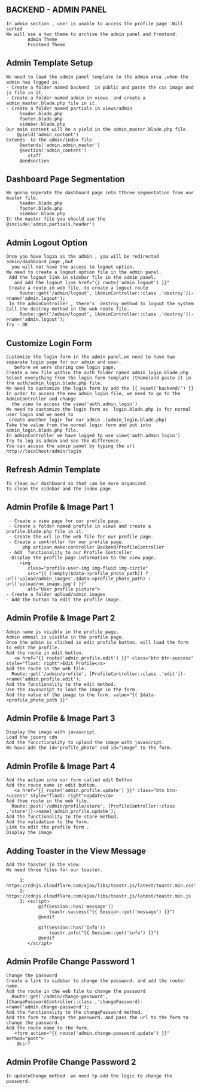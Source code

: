## BACKEND - ADMIN PANEL
    In admin section , user is unable to access the profile page .Will sorted
    We will use a two theme to archive the admin panel and frontend.
            Admin Theme
            Frontend Theme
## Admin Template Setup
    We need to load the admin panel template to the admin area ,when the admin has logged in.
    - Create a folder named backend  in public and paste the css image and js file in it.
    - Create a folder named admin in views  and create a admin_master.blade.php file in it.
    - Create a folder named partials in views/admin
         header.blade.php
         footer.blade.php
         sidebar.blade.php
    Our main content will be a yield in the admin_master.blade.php file.
        @yield('admin_content')
    Extends  to the admin/index file  
         @extends('admin.admin_master')
         @section('admin_content')
            staff
         @endsection

## Dashboard Page Segmentation
    We gonna seperate the dashboard page into tthree segmentation from our master file.
         header.blade.php
         footer.blade.php
         sidebar.blade.php
    In the master file you should use the @include('admin.partials.header')

## Admin Logout Option
    Once you have login as the admin , you will be redirected admin/dashboard page ,but 
      you will not have the access to logout option.
    We need to create a logout option file in the admin panel.
     Add the logout link in sidebar file in the admin panel.
       and add the logout link href="{{ route('admin.logout') }}"
     Create a route in web file. to create a logout route
         Route::get('/admin/logout', [AdminController::class ,'destroy'])->name('admin.logout');
     In the adminController , there's  destroy method to logout the system
    Call the destroy method in the web route file.
         Route::get('/admin/logout', [AdminController::class ,'destroy'])->name('admin.logout');
    Try - OK

## Customize Login Form
    Customize the login form in the admin panel.we need to have two separate login page for our admin and user.
       before we were sharing one login page.
    Create a new file within the auth folder named admin_login.blade.php
    Select everything from the login form template (theme)and paste it in the auth/admin_login.blade.php file.
    We need to customize the login form by add the {{ asset('backend/') }}
    In order to access the new admin_login file, we need to go to the AdminController and change 
      the view to access the view('auth.admin_login')
    We need to customize the login form as  login.blade.php is for normal user login and we need to 
     create another login for our admin .(admin_login.blade.php)
    Take the value from the normal login form and put into  admin_login.blade.php file.
    In adminController we have logged tp use view('auth.admin_login')
    Try to log as admin and see the difference.
    You can access the admin panel by typing the url http://localhost/admin/login

## Refresh Admin Template
    To clean our dashboard so that can be more organized.
    To clean the sidebar and the index page

## Admin Profile & Image Part 1
     - Create a view page for our profile page.
     - Create a folder named profile in views and create a profile.blade.php file in it.
     - Create the url in the web file for our profile page.
     - Create a controller for our profile page.    
          php artisan make:controller Backend/ProfileController
     - Add  functionality to our Profile Controller
     -Display the profile page information to the view page.
         <img
            class="profile-user-img img-fluid img-circle"
            src="{{ (!empty($data->profile_photo_path)) ? url('upload/admin_images'.$data->profile_photo_path) : url('upload/no_image.jpg') }}" 
            alt="User profile picture">
    - Create a folder upload/admin_images
    - Add the button to edit the profile image.

## Admin Profile & Image Part 2
    Admin name is visible in the profile page.
    Admin emmail is visible in the profile page.
    Once the admin is clicked is edit profile button. will load the form to edit the profile.
    Add the route in edit button.
       <a href="{{ route('admin.profile.edit') }}" class="btn btn-success" style="float: right">Edit Profile</a>
    Add the route in the web file.
      Route::get('/admin/profile', [ProfileController::class ,'edit'])->name('admin.profile.edit');
    Add the functionality to the edit method.
    Use the Javascript to load the image in the form.
    Add the value of the image to the form. value="{{ $data->profile_photo_path }}"

## Admin Profile & Image Part 3
    Display the image with javascript.
    Load the jquery cdn
    Add the funcctionality to uplaod the image with javascript.
    We have add the id="profile_photo" and id="image" to the form.

## Admin Profile & Image Part 4
    Add the action into our form called edit Button
    Add the route name in edit button.
       <a href="{{ route('admin.profile.update') }}" class="btn btn-success" style="float: right">Update</a>
    Add thee route in the web file.
      Route::post('/admin/profile/store', [ProfileController::class ,'store'])->name('admin.profile.update');
    Add the functionality to the store method.
    Add the validation to the form.
    Link to edit the profile form . 
    Display the image

## Adding Toaster in the View Message
    Add the toaster in the view.
    We need three files for our toaster.
      
         1:  https://cdnjs.cloudflare.com/ajax/libs/toastr.js/latest/toastr.min.css"
         2:  https://cdnjs.cloudflare.com/ajax/libs/toastr.js/latest/toastr.min.js
         3: <script>
                @if(Session::has('message'))
                    toastr.success("{{ Session::get('message') }}")
                @endif
            
                @if(Session::has('info'))
                    toastr.info("{{ Session::get('info') }}")
                @endif
            </script>

## Admin Profile Change Password 1 
    Change the password
    Create a link to sidebar to change the password. and add the router name.
    Add the route in the web file to change the password
      Route::get('/admin/change-password', [ChangePasswordController::class ,'changePassword)->name('admin.change-password');
    Add the functionality to the changePassword method.
    Add the form to change the password. and pass the url to the form to change the password.
    Add the route name to the form.
       <form action="{{ route('admin.change-password.update') }}" method="post">
        @csrf
   
## Admin Profile Change Password 2
    In updateChange method  we need tp add the logic to change the password.
